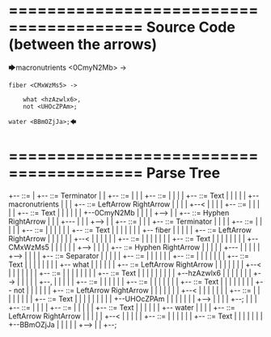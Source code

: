 ========================================
Source Code (between the arrows)
========================================

🡆macronutrients <0CmyN2Mb> ->

    fiber <CMxWzMs5> ->

        what <hzAzwlx6>,
        not <UHOcZPAm>;
    
    water <BBmOZjJa>;🡄

========================================
Parse Tree
========================================

+--<scripture> ::= <expression>
|  +--<expression> ::= <item> <producer> <item-or-expression-list> Terminator
|  |  +--<item> ::= <text> <tag>
|  |  |  +--<text> ::= <text-chunk>
|  |  |  |  +--<text-chunk> ::= Text
|  |  |  |  |  +--macronutrients 
|  |  |  +--<tag> ::= LeftArrow <text> RightArrow
|  |  |  |  +--<
|  |  |  |  +--<text> ::= <text-chunk>
|  |  |  |  |  +--<text-chunk> ::= Text
|  |  |  |  |  |  +--0CmyN2Mb
|  |  |  |  +-->
|  |  +--<producer> ::= Hyphen RightArrow
|  |  |  +---
|  |  |  +-->
|  |  +--<item-or-expression-list> ::= <expression> <item>
|  |  |  +--<expression> ::= <item> <producer> <item-or-expression-list> Terminator
|  |  |  |  +--<item> ::= <text> <tag>
|  |  |  |  |  +--<text> ::= <text-chunk>
|  |  |  |  |  |  +--<text-chunk> ::= Text
|  |  |  |  |  |  |  +--    fiber 
|  |  |  |  |  +--<tag> ::= LeftArrow <text> RightArrow
|  |  |  |  |  |  +--<
|  |  |  |  |  |  +--<text> ::= <text-chunk>
|  |  |  |  |  |  |  +--<text-chunk> ::= Text
|  |  |  |  |  |  |  |  +--CMxWzMs5
|  |  |  |  |  |  +-->
|  |  |  |  +--<producer> ::= Hyphen RightArrow
|  |  |  |  |  +---
|  |  |  |  |  +-->
|  |  |  |  +--<item-or-expression-list> ::= <item> Separator <item>
|  |  |  |  |  +--<item> ::= <text> <tag>
|  |  |  |  |  |  +--<text> ::= <text-chunk>
|  |  |  |  |  |  |  +--<text-chunk> ::= Text
|  |  |  |  |  |  |  |  +--        what 
|  |  |  |  |  |  +--<tag> ::= LeftArrow <text> RightArrow
|  |  |  |  |  |  |  +--<
|  |  |  |  |  |  |  +--<text> ::= <text-chunk>
|  |  |  |  |  |  |  |  +--<text-chunk> ::= Text
|  |  |  |  |  |  |  |  |  +--hzAzwlx6
|  |  |  |  |  |  |  +-->
|  |  |  |  |  +--,
|  |  |  |  |  +--<item> ::= <text> <tag>
|  |  |  |  |  |  +--<text> ::= <text-chunk>
|  |  |  |  |  |  |  +--<text-chunk> ::= Text
|  |  |  |  |  |  |  |  +--        not 
|  |  |  |  |  |  +--<tag> ::= LeftArrow <text> RightArrow
|  |  |  |  |  |  |  +--<
|  |  |  |  |  |  |  +--<text> ::= <text-chunk>
|  |  |  |  |  |  |  |  +--<text-chunk> ::= Text
|  |  |  |  |  |  |  |  |  +--UHOcZPAm
|  |  |  |  |  |  |  +-->
|  |  |  |  +--;
|  |  |  +--<item> ::= <text> <tag>
|  |  |  |  +--<text> ::= <text-chunk>
|  |  |  |  |  +--<text-chunk> ::= Text
|  |  |  |  |  |  +--    water 
|  |  |  |  +--<tag> ::= LeftArrow <text> RightArrow
|  |  |  |  |  +--<
|  |  |  |  |  +--<text> ::= <text-chunk>
|  |  |  |  |  |  +--<text-chunk> ::= Text
|  |  |  |  |  |  |  +--BBmOZjJa
|  |  |  |  |  +-->
|  |  +--;


========================================
Parse Actions
========================================

Parse Action      State    Line     Col   Parse Value                  Description                                                            
---------------   -----   -----   -----   --------------------------   -----------------------------------------------------------------------
Token Read            0       0       0   macronutrients               Token type: Text                                                       
Shift                11                                                The parser shifted to state 11                                         
Token Read           11       0      15   <                            Token type: LeftArrow                                                  
Reduce               18                   (1) ::= macronutrients       <text-chunk> ::= Text                                                  
Reduce               17                   (2) ::= (1)                  <text> ::= <text-chunk>                                                
Shift                10                                                The parser shifted to state 10                                         
Token Read           10       0      16   0CmyN2Mb                     Token type: Text                                                       
Shift                11                                                The parser shifted to state 11                                         
Token Read           11       0      24   >                            Token type: RightArrow                                                 
Reduce               18                   (3) ::= 0CmyN2Mb             <text-chunk> ::= Text                                                  
Reduce               20                   (4) ::= (3)                  <text> ::= <text-chunk>                                                
Shift                29                                                The parser shifted to state 29                                         
Token Read           29       0      26   -                            Token type: Hyphen                                                     
Reduce               26                   (5) ::= < (4) >              <tag> ::= LeftArrow <text> RightArrow                                  
Reduce               14                   (6) ::= (2) (5)              <item> ::= <text> <tag>                                                
Shift                23                                                The parser shifted to state 23                                         
Token Read           23       0      27   >                            Token type: RightArrow                                                 
Shift                30                                                The parser shifted to state 30                                         
Token Read           30       2       0       fiber                    Token type: Text                                                       
Reduce               24                   (7) ::= - >                  <producer> ::= Hyphen RightArrow                                       
Shift                11                                                The parser shifted to state 11                                         
Token Read           11       2      10   <                            Token type: LeftArrow                                                  
Reduce               18                   (8) ::=     fiber            <text-chunk> ::= Text                                                  
Reduce               17                   (9) ::= (8)                  <text> ::= <text-chunk>                                                
Shift                10                                                The parser shifted to state 10                                         
Token Read           10       2      11   CMxWzMs5                     Token type: Text                                                       
Shift                11                                                The parser shifted to state 11                                         
Token Read           11       2      19   >                            Token type: RightArrow                                                 
Reduce               18                   (10) ::= CMxWzMs5            <text-chunk> ::= Text                                                  
Reduce               20                   (11) ::= (10)                <text> ::= <text-chunk>                                                
Shift                29                                                The parser shifted to state 29                                         
Token Read           29       2      21   -                            Token type: Hyphen                                                     
Reduce               26                   (12) ::= < (11) >            <tag> ::= LeftArrow <text> RightArrow                                  
Reduce               33                   (13) ::= (9) (12)            <item> ::= <text> <tag>                                                
Shift                23                                                The parser shifted to state 23                                         
Token Read           23       2      22   >                            Token type: RightArrow                                                 
Shift                30                                                The parser shifted to state 30                                         
Token Read           30       4       0           what                 Token type: Text                                                       
Reduce               24                   (14) ::= - >                 <producer> ::= Hyphen RightArrow                                       
Shift                11                                                The parser shifted to state 11                                         
Token Read           11       4      13   <                            Token type: LeftArrow                                                  
Reduce               18                   (15) ::=         what        <text-chunk> ::= Text                                                  
Reduce               17                   (16) ::= (15)                <text> ::= <text-chunk>                                                
Shift                10                                                The parser shifted to state 10                                         
Token Read           10       4      14   hzAzwlx6                     Token type: Text                                                       
Shift                11                                                The parser shifted to state 11                                         
Token Read           11       4      22   >                            Token type: RightArrow                                                 
Reduce               18                   (17) ::= hzAzwlx6            <text-chunk> ::= Text                                                  
Reduce               20                   (18) ::= (17)                <text> ::= <text-chunk>                                                
Shift                29                                                The parser shifted to state 29                                         
Token Read           29       4      23   ,                            Token type: Separator                                                  
Reduce               26                   (19) ::= < (18) >            <tag> ::= LeftArrow <text> RightArrow                                  
Reduce               33                   (20) ::= (16) (19)           <item> ::= <text> <tag>                                                
Shift                39                                                The parser shifted to state 39                                         
Token Read           39       5       0           not                  Token type: Text                                                       
Shift                11                                                The parser shifted to state 11                                         
Token Read           11       5      12   <                            Token type: LeftArrow                                                  
Reduce               18                   (21) ::=         not         <text-chunk> ::= Text                                                  
Reduce               17                   (22) ::= (21)                <text> ::= <text-chunk>                                                
Shift                10                                                The parser shifted to state 10                                         
Token Read           10       5      13   UHOcZPAm                     Token type: Text                                                       
Shift                11                                                The parser shifted to state 11                                         
Token Read           11       5      21   >                            Token type: RightArrow                                                 
Reduce               18                   (23) ::= UHOcZPAm            <text-chunk> ::= Text                                                  
Reduce               20                   (24) ::= (23)                <text> ::= <text-chunk>                                                
Shift                29                                                The parser shifted to state 29                                         
Token Read           29       5      22   ;                            Token type: Terminator                                                 
Reduce               26                   (25) ::= < (24) >            <tag> ::= LeftArrow <text> RightArrow                                  
Reduce               43                   (26) ::= (22) (25)           <item> ::= <text> <tag>                                                
Reduce               35                   (27) ::= (20) , (26)         <item-or-expression-list> ::= <item> Separator <item>                  
Shift                41                                                The parser shifted to state 41                                         
Token Read           41       7       0       water                    Token type: Text                                                       
Reduce               32                   (28) ::= (13) (14) (27) ;    <expression> ::= <item> <producer> <item-or-expression-list> Terminator
Shift                11                                                The parser shifted to state 11                                         
Token Read           11       7      10   <                            Token type: LeftArrow                                                  
Reduce               18                   (29) ::=     water           <text-chunk> ::= Text                                                  
Reduce               17                   (30) ::= (29)                <text> ::= <text-chunk>                                                
Shift                10                                                The parser shifted to state 10                                         
Token Read           10       7      11   BBmOZjJa                     Token type: Text                                                       
Shift                11                                                The parser shifted to state 11                                         
Token Read           11       7      19   >                            Token type: RightArrow                                                 
Reduce               18                   (31) ::= BBmOZjJa            <text-chunk> ::= Text                                                  
Reduce               20                   (32) ::= (31)                <text> ::= <text-chunk>                                                
Shift                29                                                The parser shifted to state 29                                         
Token Read           29       7      20   ;                            Token type: Terminator                                                 
Reduce               26                   (33) ::= < (32) >            <tag> ::= LeftArrow <text> RightArrow                                  
Reduce               37                   (34) ::= (30) (33)           <item> ::= <text> <tag>                                                
Reduce               35                   (35) ::= (28) (34)           <item-or-expression-list> ::= <expression> <item>                      
Shift                41                                                The parser shifted to state 41                                         
Token Read           41       8       0                                Token type: EOF                                                        
Reduce               12                   (36) ::= (6) (7) (35) ;      <expression> ::= <item> <producer> <item-or-expression-list> Terminator
Reduce               15                   (37) ::= (36)                <scripture> ::= <expression>                                           
Accept               15                                                                                                                       


